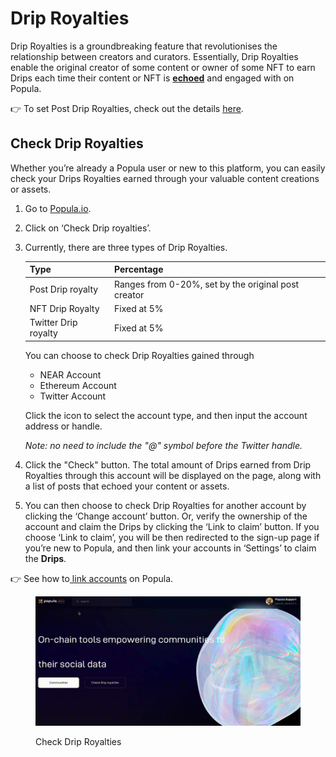 # Drip Royalties

Drip Royalties is a groundbreaking feature that revolutionises the relationship between creators and curators. Essentially, Drip Royalties enable the original creator of some content or owner of some NFT to earn Drips each time their content or NFT is [**echoed**](../interactions-and-engagements/echo.md) and engaged with on Popula.

👉 To set Post Drip Royalties, check out the details [here](../interactions-and-engagements/post.md#set-post-drip-royalties).

## Check Drip Royalties

Whether you’re already a Popula user or new to this platform, you can easily check your Drips Royalties earned through your valuable content creations or assets.

1. Go to [Popula.io](https://www.notion.so/5-2-Earn-Drips-3dfc484da8624c3e912d39ab152b5934?pvs=21).
2. Click on ‘Check Drip royalties’.
3.  Currently, there are three types of Drip Royalties.

    | Type                 | Percentage                                          |
    | -------------------- | --------------------------------------------------- |
    | Post Drip royalty    | Ranges from 0-20%, set by the original post creator |
    | NFT Drip Royalty     | Fixed at 5%                                         |
    | Twitter Drip royalty | Fixed at 5%                                         |

    You can choose to check Drip Royalties gained through

    * NEAR Account
    * Ethereum Account
    * Twitter Account

    Click the icon to select the account type, and then input the account address or handle.

    _Note: no need to include the "@" symbol before the Twitter handle._
4. Click the "Check" button. The total amount of Drips earned from Drip Royalties through this account will be displayed on the page, along with a list of posts that echoed your content or assets.
5. You can then choose to check Drip Royalties for another account by clicking the ‘Change account’ button. Or, verify the ownership of the account and claim the Drips by clicking the ‘Link to claim’ button. If you choose ‘Link to claim’, you will be then redirected to the sign-up page if you’re new to Popula, and then link your accounts in ‘Settings’ to claim the **Drips**.

👉 See how to[ link accounts](../getting-started/link-accounts.md) on Popula.

<figure><img src="../.gitbook/assets/check royalty.gif" alt=""><figcaption><p>Check Drip Royalties</p></figcaption></figure>
